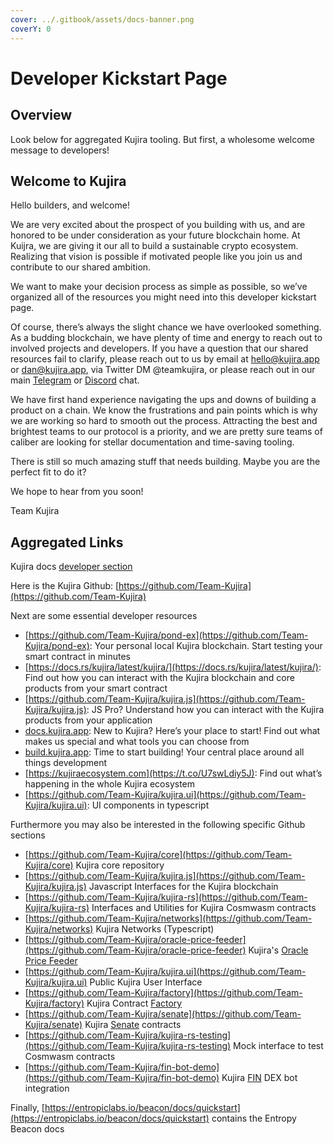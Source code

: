 ```yaml
---
cover: ../.gitbook/assets/docs-banner.png
coverY: 0
---
```


# Developer Kickstart Page

## Overview

Look below for aggregated Kujira tooling. But first, a wholesome welcome message to developers!

## Welcome to Kujira

Hello builders, and welcome!

We are very excited about the prospect of you building with us, and are honored to be under consideration as your future blockchain home. At Kuijra, we are giving it our all to build a sustainable crypto ecosystem. Realizing that vision is possible if motivated people like you join us and contribute to our shared ambition.

We want to make your decision process as simple as possible, so we’ve organized all of the resources you might need into this developer kickstart page.

Of course, there’s always the slight chance we have overlooked something. As a budding blockchain, we have plenty of time and energy to reach out to involved projects and developers. If you have a question that our shared resources fail to clarify, please reach out to us by email at hello@kujira.app or dan@kujira.app, via Twitter DM @teamkujira, or please reach out in our main [Telegram](../community/kujira-socials/telegram.md) or [Discord](../community/kujira-socials/discord.md) chat.

We have first hand experience navigating the ups and downs of building a product on a chain. We know the frustrations and pain points which is why we are working so hard to smooth out the process. Attracting the best and brightest teams to our protocol is a priority, and we are pretty sure teams of caliber are looking for stellar documentation and time-saving tooling.

There is still so much amazing stuff that needs building. Maybe you are the perfect fit to do it?

We hope to hear from you soon!

Team Kujira

## Aggregated Links&#x20;

Kujira docs [developer section](broken-reference)

Here is the Kujira Github: [https://github.com/Team-Kujira](https://github.com/Team-Kujira)

Next are some essential developer resources

* [https://github.com/Team-Kujira/pond-ex](https://github.com/Team-Kujira/pond-ex): Your personal local Kujira blockchain. Start testing your smart contract in minutes
* [https://docs.rs/kujira/latest/kujira/](https://docs.rs/kujira/latest/kujira/): Find out how you can interact with the Kujira blockchain and core products from your smart contract
* [https://github.com/Team-Kujira/kujira.js](https://github.com/Team-Kujira/kujira.js): JS Pro? Understand how you can interact with the Kujira products from your application
* [docs.kujira.app](https://t.co/lzqEm8qFod): New to Kujira? Here’s your place to start! Find out what makes us special and what tools you can choose from
* [build.kujira.app](https://t.co/xRDEXQg20j): Time to start building! Your central place around all things development
* [https://kujiraecosystem.com](https://t.co/U7swLdiy5J): Find out what’s happening in the whole Kujira ecosystem
* [https://github.com/Team-Kujira/kujira.ui](https://github.com/Team-Kujira/kujira.ui): UI components in typescript

Furthermore you may also be interested in the following specific Github sections

* [https://github.com/Team-Kujira/core](https://github.com/Team-Kujira/core) Kujira core repository
* [https://github.com/Team-Kujira/kujira.js](https://github.com/Team-Kujira/kujira.js) Javascript Interfaces for the Kujira blockchain
* [https://github.com/Team-Kujira/kujira-rs](https://github.com/Team-Kujira/kujira-rs) Interfaces and Utilities for Kujira Cosmwasm contracts
* [https://github.com/Team-Kujira/networks](https://github.com/Team-Kujira/networks) Kujira Networks (Typescript)
* [https://github.com/Team-Kujira/oracle-price-feeder](https://github.com/Team-Kujira/oracle-price-feeder) Kujira's [Oracle Price Feeder](smart-contracts/oracle.md)
* [https://github.com/Team-Kujira/kujira.ui](https://github.com/Team-Kujira/kujira.ui) Public Kujira User Interface&#x20;
* [https://github.com/Team-Kujira/factory](https://github.com/Team-Kujira/factory) Kujira Contract [Factory](smart-contracts/token-factory.md)
* [https://github.com/Team-Kujira/senate](https://github.com/Team-Kujira/senate) Kujira [Senate](../dapps-and-infrastructure/senate.md) contracts
* [https://github.com/Team-Kujira/kujira-rs-testing](https://github.com/Team-Kujira/kujira-rs-testing) Mock interface to test Cosmwasm contracts
* [https://github.com/Team-Kujira/fin-bot-demo](https://github.com/Team-Kujira/fin-bot-demo) Kujira [FIN](../dapps-and-infrastructure/fin/) DEX bot integration

Finally, [https://entropiclabs.io/beacon/docs/quickstart](https://entropiclabs.io/beacon/docs/quickstart) contains the Entropy Beacon docs&#x20;
